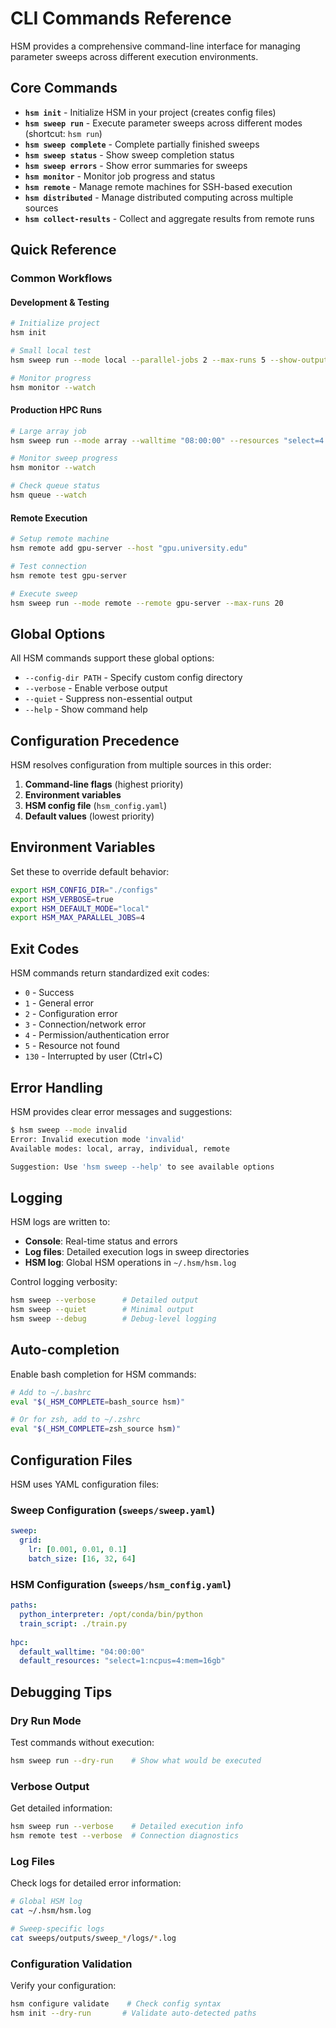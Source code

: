 # CLI Commands Reference

HSM provides a comprehensive command-line interface for managing parameter sweeps across different execution environments.

## Core Commands

- **`hsm init`** - Initialize HSM in your project (creates config files)
- **`hsm sweep run`** - Execute parameter sweeps across different modes (shortcut: `hsm run`)
- **`hsm sweep complete`** - Complete partially finished sweeps
- **`hsm sweep status`** - Show sweep completion status
- **`hsm sweep errors`** - Show error summaries for sweeps
- **`hsm monitor`** - Monitor job progress and status  
- **`hsm remote`** - Manage remote machines for SSH-based execution
- **`hsm distributed`** - Manage distributed computing across multiple sources
- **`hsm collect-results`** - Collect and aggregate results from remote runs

## Quick Reference

### Common Workflows

#### Development & Testing
```bash
# Initialize project
hsm init

# Small local test
hsm sweep run --mode local --parallel-jobs 2 --max-runs 5 --show-output

# Monitor progress
hsm monitor --watch
```

#### Production HPC Runs
```bash
# Large array job
hsm sweep run --mode array --walltime "08:00:00" --resources "select=4:ncpus=8:mem=32gb"

# Monitor sweep progress
hsm monitor --watch

# Check queue status
hsm queue --watch
```

#### Remote Execution
```bash
# Setup remote machine
hsm remote add gpu-server --host "gpu.university.edu"

# Test connection
hsm remote test gpu-server

# Execute sweep
hsm sweep run --mode remote --remote gpu-server --max-runs 20
```

## Global Options

All HSM commands support these global options:

- `--config-dir PATH` - Specify custom config directory
- `--verbose` - Enable verbose output
- `--quiet` - Suppress non-essential output
- `--help` - Show command help

## Configuration Precedence

HSM resolves configuration from multiple sources in this order:

1. **Command-line flags** (highest priority)
2. **Environment variables** 
3. **HSM config file** (`hsm_config.yaml`)
4. **Default values** (lowest priority)

## Environment Variables

Set these to override default behavior:

```bash
export HSM_CONFIG_DIR="./configs"
export HSM_VERBOSE=true
export HSM_DEFAULT_MODE="local"
export HSM_MAX_PARALLEL_JOBS=4
```

## Exit Codes

HSM commands return standardized exit codes:

- `0` - Success
- `1` - General error
- `2` - Configuration error
- `3` - Connection/network error  
- `4` - Permission/authentication error
- `5` - Resource not found
- `130` - Interrupted by user (Ctrl+C)

## Error Handling

HSM provides clear error messages and suggestions:

```bash
$ hsm sweep --mode invalid
Error: Invalid execution mode 'invalid'
Available modes: local, array, individual, remote

Suggestion: Use 'hsm sweep --help' to see available options
```

## Logging

HSM logs are written to:
- **Console**: Real-time status and errors
- **Log files**: Detailed execution logs in sweep directories
- **HSM log**: Global HSM operations in `~/.hsm/hsm.log`

Control logging verbosity:
```bash
hsm sweep --verbose      # Detailed output
hsm sweep --quiet        # Minimal output  
hsm sweep --debug        # Debug-level logging
```

## Auto-completion

Enable bash completion for HSM commands:

```bash
# Add to ~/.bashrc
eval "$(_HSM_COMPLETE=bash_source hsm)"

# Or for zsh, add to ~/.zshrc  
eval "$(_HSM_COMPLETE=zsh_source hsm)"
```

## Configuration Files

HSM uses YAML configuration files:

### Sweep Configuration (`sweeps/sweep.yaml`)
```yaml
sweep:
  grid:
    lr: [0.001, 0.01, 0.1]
    batch_size: [16, 32, 64]
```

### HSM Configuration (`sweeps/hsm_config.yaml`)
```yaml
paths:
  python_interpreter: /opt/conda/bin/python
  train_script: ./train.py
  
hpc:
  default_walltime: "04:00:00"
  default_resources: "select=1:ncpus=4:mem=16gb"
```

## Debugging Tips

### Dry Run Mode
Test commands without execution:
```bash
hsm sweep run --dry-run    # Show what would be executed
```

### Verbose Output
Get detailed information:
```bash
hsm sweep run --verbose    # Detailed execution info
hsm remote test --verbose  # Connection diagnostics
```

### Log Files
Check logs for detailed error information:
```bash
# Global HSM log
cat ~/.hsm/hsm.log

# Sweep-specific logs
cat sweeps/outputs/sweep_*/logs/*.log
```

### Configuration Validation
Verify your configuration:
```bash
hsm configure validate    # Check config syntax
hsm init --dry-run       # Validate auto-detected paths
``` 